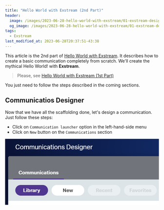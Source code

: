 ```yaml
---
title: "Hello World with Exstream (2nd Part)"
header:
  image: /images/2023-06-28-hello-world-with-exstream/01-exstream-design.png
  og_image: /images/2023-06-28-hello-world-with-exstream/01-exstream-design.png
tags:
  - Exstream
last_modified_at: 2023-06-28T20:37:51-43:38
---
```



This article is the 2nd part of [Hello World with Exstream](2023-06-26-hello-world-with-exstream.md). It describes how to create a basic communication completely from scratch. 
We'll create the mythical Hello World! with **Exstream**.

> Please, see [Hello World with Exstream (1st Part)](../2023-06-26-hello-world-with-exstream)

You just need to follow the steps described in the coming sections.

## Communicatios Designer

Now that we have all the scaffolding done, let's design a communication. Just follow these steps:
 
 - Click on `Communication launcher` option in the left-hand-side menu
 - Click on `New` button on the `Communications` section

 ![Communication set](../images/2023-06-28-hello-world-with-exstream/24-exstream-new-communication.png)	  	


 